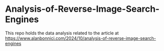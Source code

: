 # Analysis-of-Reverse-Image-Search-Engines
This repo holds the data analysis related to the article at https://www.alanbonnici.com/2024/10/analysis-of-reverse-image-search-engines
